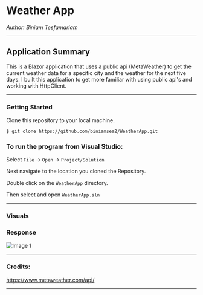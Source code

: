 # Weather App

*Author: Biniam Tesfamariam*  

---

## Application Summary
This is a Blazor application that uses a public api (MetaWeather) to get the current weather data for a specific city and the weather for the next five days. I built this application to get more familiar with using public api's and working with HttpClient.  

---

### Getting Started
Clone this repository to your local machine.

```
$ git clone https://github.com/biniamsea2/WeatherApp.git
```

### To run the program from Visual Studio:
Select ```File``` -> ```Open``` -> ```Project/Solution```

Next navigate to the location you cloned the Repository.

Double click on the ```WeatherApp``` directory.

Then select and open ```WeatherApp.sln```

---

### Visuals

### Response
![Image 1]()

---

### Credits:  
https://www.metaweather.com/api/

------------------------------

